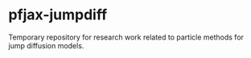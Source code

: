 # pfjax-jumpdiff
Temporary repository for research work related to particle methods for jump diffusion models.
